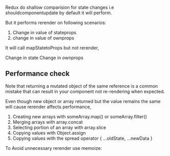 Redux do shallow comparision for state changes i.e
shouldcomponentupdate by default it will perform.

But it performs rerender on following scenarios:

1.  Change in value of stateprops
2.  change in value of ownprops

It will call mapStatetoProps but not rerender,

Change in state
Change in ownprops

## Performance check

Note that returning a mutated object of the same reference is a common mistake that can result in your component not re-rendering when expected.

Even though new object or array returned but the value remains the same will cause rerender affects performance,

1. Creating new arrays with someArray.map() or someArray.filter()
2. Merging arrays with array.concat
3. Selecting portion of an array with array.slice
4. Copying values with Object.assign
5. Copying values with the spread operator { ...oldState, ...newData }

To Avoid unnecessary rerender use memoize:
